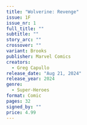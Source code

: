 ```yaml
---
title: "Wolverine: Revenge"
issue: 1F
issue_nr: 1
full_title: ""
subtitle: ""
story_arc: ""
crossover: ""
variant: Brooks
publisher: Marvel Comics
creators:
  - Greg Capullo
release_date: "Aug 21, 2024"
release_year: 2024
genre:
  - Super-Heroes
format: Comic
pages: 32
signed_by: ""
price: 4.99
---
```

